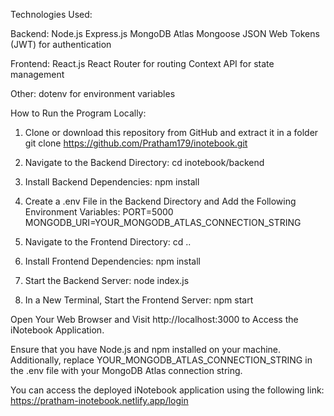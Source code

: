 Technologies Used:

Backend:
Node.js
Express.js
MongoDB Atlas
Mongoose
JSON Web Tokens (JWT) for authentication

Frontend:
React.js
React Router for routing
Context API for state management

Other:
dotenv for environment variables

How to Run the Program Locally:

1. Clone or download this repository from GitHub and extract it in a folder 
    git clone https://github.com/Pratham179/inotebook.git

2. Navigate to the Backend Directory:
    cd inotebook/backend

3. Install Backend Dependencies:
    npm install

4. Create a .env File in the Backend Directory and Add the Following Environment Variables:
    PORT=5000
    MONGODB_URI=YOUR_MONGODB_ATLAS_CONNECTION_STRING

5. Navigate to the Frontend Directory:
    cd ..

4. Install Frontend Dependencies:
    npm install
5. Start the Backend Server:
    node index.js

6. In a New Terminal, Start the Frontend Server:
    npm start

Open Your Web Browser and Visit http://localhost:3000 to Access the iNotebook Application.

Ensure that you have Node.js and npm installed on your machine. Additionally, replace YOUR_MONGODB_ATLAS_CONNECTION_STRING in the .env file with your MongoDB Atlas connection string.


You can access the deployed iNotebook application using the following link: https://pratham-inotebook.netlify.app/login